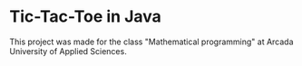 # Tic-Tac-Toe in Java
This project was made for the class "Mathematical programming" at Arcada University of Applied Sciences.
